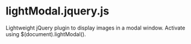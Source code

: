 # lightModal.jquery.js
Lightweight jQuery plugin to display images in a modal window. Activate using $(document).lightModal().
